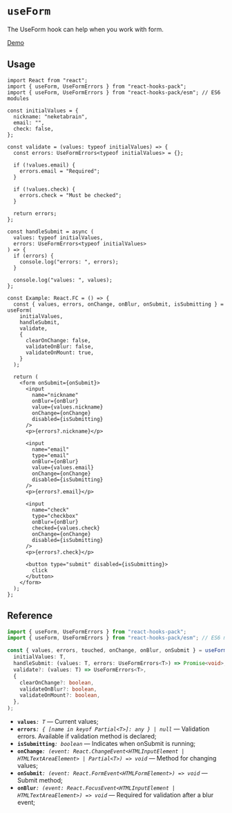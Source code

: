 # `useForm`

The UseForm hook can help when you work with form.

[Demo](https://codesandbox.io/s/useform-demo-yxwys)

## Usage

```tsx
import React from "react";
import { useForm, UseFormErrors } from "react-hooks-pack";
import { useForm, UseFormErrors } from "react-hooks-pack/esm"; // ES6 modules

const initialValues = {
  nickname: "neketabrain",
  email: "",
  check: false,
};

const validate = (values: typeof initialValues) => {
  const errors: UseFormErrors<typeof initialValues> = {};

  if (!values.email) {
    errors.email = "Required";
  }

  if (!values.check) {
    errors.check = "Must be checked";
  }

  return errors;
};

const handleSubmit = async (
  values: typeof initialValues,
  errors: UseFormErrors<typeof initialValues>
) => {
  if (errors) {
    console.log("errors: ", errors);
  }

  console.log("values: ", values);
};

const Example: React.FC = () => {
  const { values, errors, onChange, onBlur, onSubmit, isSubmitting } = useForm(
    initialValues,
    handleSubmit,
    validate,
    {
      clearOnChange: false,
      validateOnBlur: false,
      validateOnMount: true,
    }
  );

  return (
    <form onSubmit={onSubmit}>
      <input
        name="nickname"
        onBlur={onBlur}
        value={values.nickname}
        onChange={onChange}
        disabled={isSubmitting}
      />
      <p>{errors?.nickname}</p>

      <input
        name="email"
        type="email"
        onBlur={onBlur}
        value={values.email}
        onChange={onChange}
        disabled={isSubmitting}
      />
      <p>{errors?.email}</p>

      <input
        name="check"
        type="checkbox"
        onBlur={onBlur}
        checked={values.check}
        onChange={onChange}
        disabled={isSubmitting}
      />
      <p>{errors?.check}</p>

      <button type="submit" disabled={isSubmitting}>
        click
      </button>
    </form>
  );
};
```

## Reference

```ts
import { useForm, UseFormErrors } from "react-hooks-pack";
import { useForm, UseFormErrors } from "react-hooks-pack/esm"; // ES6 modules

const { values, errors, touched, onChange, onBlur, onSubmit } = useForm<T>(
  initialValues: T,
  handleSubmit: (values: T, errors: UseFormErrors<T>) => Promise<void>,
  validate?: (values: T) => UseFormErrors<T>,
  {
    clearOnChange?: boolean,
    validateOnBlur?: boolean,
    validateOnMount?: boolean,
  },
);
```

- **`values`**_`: T`_ &mdash; Current values;
- **`errors`**_`: { [name in keyof Partial<T>]: any } | null`_ &mdash; Validation errors. Available if validation method is declared;
- **`isSubmitting`**_`: boolean`_ &mdash; Indicates when onSubmit is running;
- **`onChange`**_`: (event: React.ChangeEvent<HTMLInputElement | HTMLTextAreaElement> | Partial<T>) => void`_ &mdash; Method for changing values;
- **`onSubmit`**_`: (event: React.FormEvent<HTMLFormElement>) => void`_ &mdash; Submit method;
- **`onBlur`**_`: (event: React.FocusEvent<HTMLInputElement | HTMLTextAreaElement>) => void`_ &mdash; Required for validation after a blur event;
